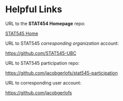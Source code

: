 # Helpful Links


URL to the __STAT454 Homepage__ repo:

[STAT545 Home](https://github.com/STAT545-UBC/STAT545-home)


URL to STAT545 _corresponding organization_ account:

https://github.com/STAT545-UBC


URL to STAT545 participation repo:

https://github.com/jacobgerlofs/stat545-participation


URL to corresponding user account:

https://github.com/jacobgerlofs
